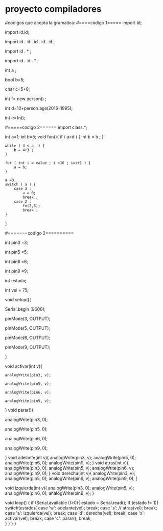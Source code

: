 # proyecto compiladores


#codigos que acepta la gramatica:
#====codigo 1=====
import id;

import id.id;

import id . id . id . id . id ;

import id . * ;

import id . id . * ;


int a ;

bool b=5;

char c=5+8;

int f= new person() ;

int d=10+person.age(2016-1995);

int e=fn();

#=====codigo 2======
import class.*;

int a=1;
int b=5;
void fun(){ 
	if ( a<d ) {
		int b = b ;
	}
	
	while ( 4 < a  ) {
		b = 4+3 ;
	}

	for ( int i = value ; i <10 ; i=i+1 ) {
		a = b;
	}

	a =3;
	switch ( a ) {
		case 3 :
			a = 0;
			break ;
		case 2 :
			fn(2,5);
			break ;
	}
}

#=======codigo 3==========

int pin3 =3;

int pin5 =5;

int pin6 =6;

int pin9 =9;

int estado;

int vel = 75;

void setup(){

  Serial.begin (9600);
  
  pinMode(3, OUTPUT);
  
  pinMode(5, OUTPUT);
  
  pinMode(6, OUTPUT);
  
  pinMode(9, OUTPUT);
  
}

void activar(int v){

    analogWrite(pin3, v); 
    
    analogWrite(pin5, v);
    
    analogWrite(pin6, v);
    
    analogWrite(pin9, v);
    
}
void parar(){

  analogWrite(pin3, 0);
  
  analogWrite(pin5, 0);
  
  analogWrite(pin6, 0);
  
  analogWrite(pin9, 0);
  
}
void adelante(int v){
    analogWrite(pin3, v); 
    analogWrite(pin5, 0);
    analogWrite(pin6, 0);
    analogWrite(pin9, v);
}
void atras(int v){
    analogWrite(pin3, 0); 
    analogWrite(pin5, v);
    analogWrite(pin6, v);
    analogWrite(pin9, 0);
  }
void derecha(int v){
    analogWrite(pin3, v); 
    analogWrite(pin5, 0);
    analogWrite(pin6, v);
    analogWrite(pin9, 0);
}


void izquierda(int v){
    analogWrite(pin3, 0); 
    analogWrite(pin5, v);
    analogWrite(pin6, 0);
    analogWrite(pin9, v);
}

 void loop() { 
if (Serial.available ()>0){
    estado = Serial.read();
    if (estado != 1){
      switch(estado){
          case 'w':
          adelante(vel); 
          break;
          case 's': // 
          atras(vel); 
          break;
          case 'a':
          izquierda(vel); 
          break;
          case 'd':
          derecha(vel); 
          break;
          case 'x':
          activar(vel); 
          break;
          case 'c':
          parar();
          break;          
      }
    }
  }
}
